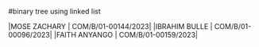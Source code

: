 #binary tree using linked list

|MOSE ZACHARY | COM/B/01-00144/2023|
|IBRAHIM BULLE | COM/B/01-00096/2023|
|FAITH ANYANGO | COM/B/01-00159/2023|
